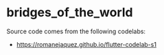 # bridges_of_the_world

Source code comes from the following codelabs:
- https://romanejaquez.github.io/flutter-codelab-s1
